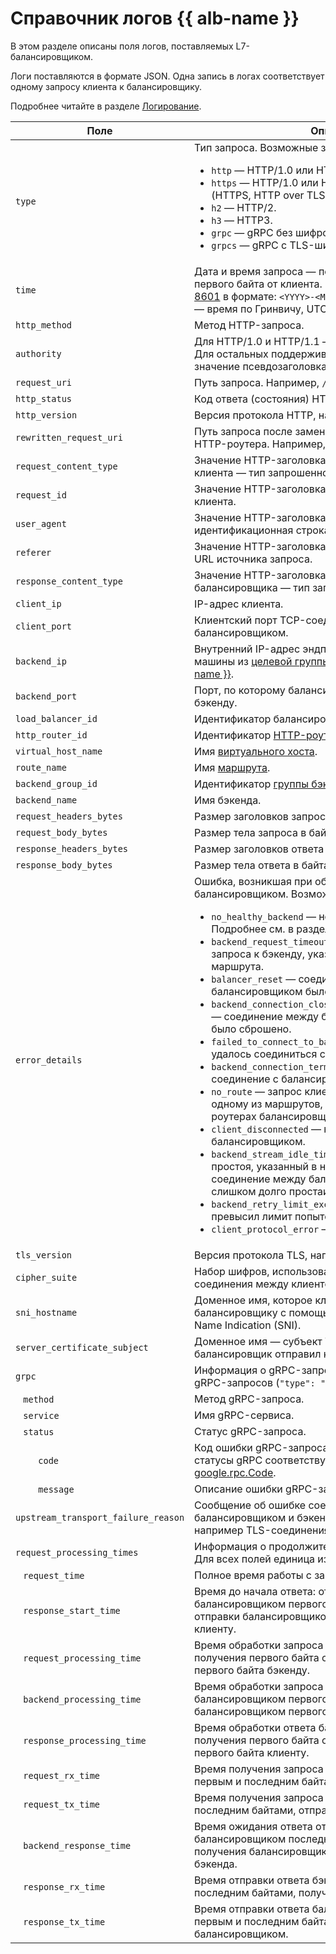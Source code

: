 # Справочник логов {{ alb-name }}

В этом разделе описаны поля логов, поставляемых L7-балансировщиком. 

Логи поставляются в формате JSON. Одна запись в логах соответствует одному запросу клиента к балансировщику. 

Подробнее читайте в разделе [Логирование](concepts/application-load-balancer.md#logging).

Поле | Описание
---- | ----
`type` | Тип запроса. Возможные значения: <ul><li>`http` — HTTP/1.0 или HTTP/1.1 без шифрования.</li><li>`https` — HTTP/1.0 или HTTP/1.1 с TLS-шифрованием (HTTPS, HTTP over TLS).</li><li>`h2` — HTTP/2.</li><li>`h3` — HTTP3.</li><li>`grpc` — gRPC без шифрования.</li><li>`grpcs` — gRPC с TLS-шифрованием.</li></ul>
`time` | Дата и время запроса — получения балансировщиком первого байта от клиента. Записывается согласно [ISO 8601](https://ru.wikipedia.org/wiki/ISO_8601) в формате: `<YYYY>-<MM>-<DD>T<hh>:<mm>:<ss>Z`, где `Z` — время по Гринвичу, UTC.
`http_method` | Метод HTTP-запроса.
`authority` | Для HTTP/1.0 и HTTP/1.1 — значение заголовка `Host`. Для остальных поддерживаемых протоколов — значение псевдозаголовка `:authority`.
`request_uri` | Путь запроса. Например, `/api/v1/foo`.
`http_status` | Код ответа (состояния) HTTP.
`http_version` | Версия протокола HTTP, например `HTTP/2`.
`rewritten_request_uri` | Путь запроса после замены, настроенной в [маршруте](concepts/http-router.md#routes) HTTP-роутера. Например, `/api/backend/v1/foo`
`request_content_type` | Значение HTTP-заголовка `Content-Type` в запросе клиента — тип запрошенного контента.
`request_id` | Значение HTTP-заголовка `X-Request-ID` в запросе клиента.
`user_agent` | Значение HTTP-заголовка `User-Agent` — идентификационная строка клиентского приложения.
`referer` | Значение HTTP-заголовка `Referer` в запросе клиента — URL источника запроса. 
`response_content_type` | Значение HTTP-заголовка `Content-Type` в ответе балансировщика — тип запрошенного контента.
`client_ip` | IP-адрес клиента.
`client_port` | Клиентский порт TCP-соединения между клиентом и балансировщиком.
`backend_ip` | Внутренний IP-адрес эндпоинта [бэкенда](concepts/backend-group.md) — виртуальной машины из [целевой группы](concepts/target-group.md) или [бакета {{ objstorage-name }}](../storage/concepts/bucket.md).
`backend_port` | Порт, по которому балансировщик обращается к бэкенду.
`load_balancer_id` | Идентификатор балансировщика.
`http_router_id` | Идентификатор [HTTP-роутера](concepts/http-router.md).
`virtual_host_name` | Имя [виртуального хоста](concepts/http-router.md#virtual-host).
`route_name` | Имя [маршрута](concepts/http-router.md#routes).
`backend_group_id` | Идентификатор [группы бэкендов](concepts/backend-group.md).
`backend_name` | Имя бэкенда.
`request_headers_bytes` | Размер заголовков запроса в байтах.
`request_body_bytes` | Размер тела запроса в байтах.
`response_headers_bytes` | Размер заголовков ответа в байтах.
`response_body_bytes` | Размер тела ответа в байтах.
`error_details` | Ошибка, возникшая при обработке запроса балансировщиком. Возможные значения: <ul><li>`no_healthy_backend` — нет здоровых бэкендов. Подробнее см. в разделе [Проверки состояния](concepts/backend-group.md#health-checks).</li><li>`backend_request_timeout` — превышен таймаут запроса к бэкенду, указанный в настройках маршрута.</li><li>`balancer_reset` — соединение между клиентом и балансировщиком было сброшено.</li><li>`backend_connection_closed_before_data_sent_to_client` — соединение между балансировщиком  и бэкендом было сброшено.</li><li>`failed_to_connect_to_backend` — балансировщику не удалось соединиться с бэкендом.</li><li>`backend_connection_terminated` — бэкенд закрыл соединение с балансировщиком.</li><li>`no_route` — запрос клиента не соответствует ни одному из маршрутов, настроенных в HTTP-роутерах балансировщика.</li><li>`client_disconnected` — клиент закрыл соединение с балансировщиком.</li><li>`backend_stream_idle_timeout` — превышен таймаут простоя, указанный в настройках маршрута: соединение между балансировщиком и бэкендом слишком долго простаивало без передачи данных.</li><li>`backend_retry_limit_exceeded` — балансировщик превысил лимит попыток соединения с бэкендом.</li><li>`client_protocol_error` — ошибка протокола клиента.</li></ul>
`tls_version` | Версия протокола TLS, например `TLSv1.3`.
`cipher_suite` | Набор шифров, использованный при TLS-шифровании соединения между клиентом и балансировщиком.
`sni_hostname` | Доменное имя, которое клиент отправил балансировщику с помощью расширения TLS Server Name Indication (SNI).
`server_certificate_subject` | Доменное имя — субъект TLS-сертификата, который балансировщик отправил клиенту.
`grpc` | Информация о gRPC-запросе. Возвращается только для gRPC-запросов (`"type": "grpc"` или `"type": "grpcs"`).
&ensp; `method` | Метод gRPC-запроса.
&ensp; `service` | Имя gRPC-сервиса.
&ensp; `status` | Статус gRPC-запроса.
&emsp;&emsp; `code` | Код ошибки gRPC-запроса. Подробнее о том, какие статусы gRPC соответствуют кодам HTTP, смотрите [google.rpc.Code](https://github.com/googleapis/googleapis/blob/master/google/rpc/code.proto).
&emsp;&emsp; `message` | Описание ошибки gRPC-запроса.
`upstream_transport_failure_reason` | Сообщение об ошибке соединения между балансировщиком и бэкендом на транспортном уровне, например TLS-соединения.
`request_processing_times` | Информация о продолжительности обработки запроса. Для всех полей единица измерения — секунда.
&ensp; `request_time` | Полное время работы с запросом.
&ensp; `response_start_time` | Время до начала ответа: от получения балансировщиком первого байта запроса от клиента до отправки балансировщиком первого байта ответа клиенту.
&ensp; `request_processing_time` | Время обработки запроса балансировщиком: от получения первого байта от клиента до отправки первого байта бэкенду.
&ensp; `backend_processing_time` | Время обработки запроса бэкендом: от отправки балансировщиком первого байта бэкенду до получения балансировщиком первого байта от бэкенда.
&ensp; `response_processing_time` | Время обработки ответа балансировщиком: от получения первого байта от бэкенда до отправки первого байта клиенту.
&ensp; `request_rx_time` | Время получения запроса балансировщиком: между первым и последним байтами, полученными от клиента.
&ensp; `request_tx_time` | Время получения запроса бэкендом: между первым и последним байтами, отправленными балансировщиком.
&ensp; `backend_response_time` | Время ожидания ответа от бэкенда: от отправки балансировщиком последнего байта запроса бэкенду до получения балансировщиком первого байта ответа от бэкенда.
&ensp; `response_rx_time` | Время отправки ответа бэкендом: между первым и последним байтами, полученными балансировщиком.
&ensp; `response_tx_time` | Время отправки ответа балансировщиком: между первым и последним байтами, отправленными балансировщиком.
